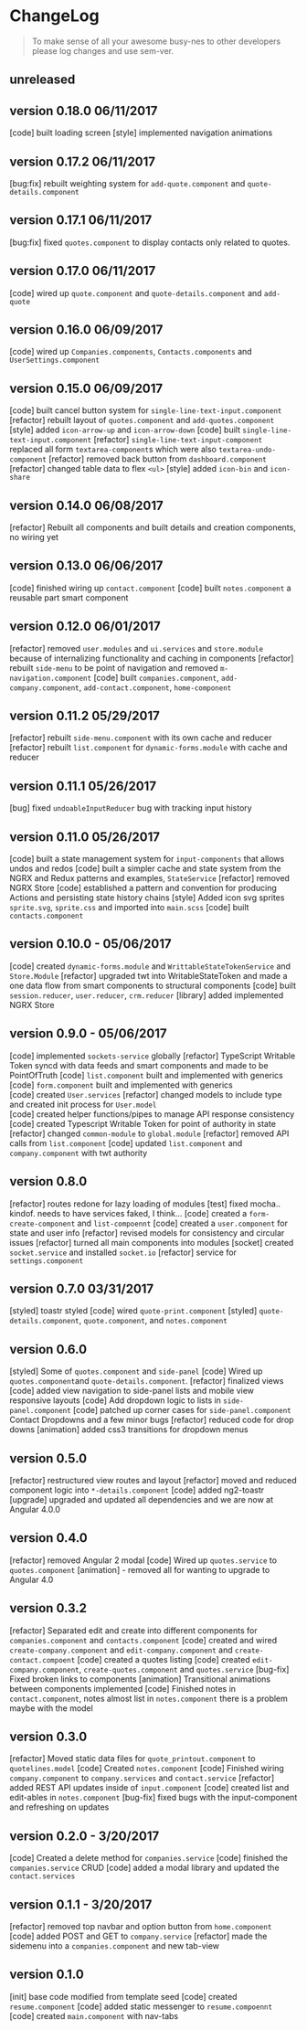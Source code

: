# ChangeLog 
>To make sense of all your awesome busy-nes to other developers please log changes and use sem-ver. 

## unreleased

## version 0.18.0 06/11/2017
[code] built loading screen
[style] implemented navigation animations 

## version 0.17.2 06/11/2017
[bug:fix] rebuilt weighting system for `add-quote.component` and `quote-details.component`

## version 0.17.1 06/11/2017
[bug:fix] fixed `quotes.component` to display contacts only related to quotes.

## version 0.17.0 06/11/2017
[code] wired up `quote.component` and `quote-details.component` and `add-quote`

## version 0.16.0 06/09/2017
[code] wired up `Companies.components`, `Contacts.components` and `UserSettings.component`

## version 0.15.0 06/09/2017
[code] built cancel button system for `single-line-text-input.component`
[refactor] rebuilt layout of `quotes.component` and `add-quotes.component`
[style] added `icon-arrow-up` and `icon-arrow-down`
[code] built `single-line-text-input.component`
[refactor] `single-line-text-input-component` replaced all form `textarea-component`s which were also `textarea-undo-component`
[refactor] removed back button from `dashboard.component`
[refactor] changed table data to flex `<ul>`
[style] added `icon-bin` and `icon-share`

## version 0.14.0 06/08/2017
[refactor] Rebuilt all components and built details and creation components, no wiring yet  

## version 0.13.0 06/06/2017
[code] finished wiring up `contact.component`
[code] built `notes.component` a reusable part smart component

## version 0.12.0 06/01/2017
[refactor] removed `user.modules` and `ui.services` and `store.module` because of internalizing functionality and caching in components
[refactor] rebuilt `side-menu` to be point of navigation and removed `m-navigation.component`
[code] built `companies.component`, `add-company.component`, `add-contact.component`, `home-component`
 
## version 0.11.2 05/29/2017
[refactor] rebuilt `side-menu.component` with its own cache and reducer
[refactor] rebuilt `list.component` for `dynamic-forms.module` with cache and reducer

## version 0.11.1 05/26/2017
[bug] fixed `undoableInputReducer` bug with tracking input history

## version 0.11.0 05/26/2017
[code] built a state management system for `input-components` that allows undos and redos
[code] built a simpler cache and state system from the NGRX and Redux patterns and examples, `StateService`
[refactor] removed NGRX Store
[code] established a pattern and convention for producing Actions and persisting state history chains
[style] Added icon svg sprites `sprite.svg`, `sprite.css` and imported into `main.scss`
[code] built `contacts.component` 

## version 0.10.0 - 05/06/2017
[code] created `dynamic-forms.module` and `WrittableStateTokenService` and `Store.Module`
[refactor] upgraded twt into WritableStateToken and made a one data flow from smart components to structural components 
[code] built `session.reducer`, `user.reducer`, `crm.reducer`
[library] added implemented NGRX Store

## version 0.9.0 - 05/06/2017
[code] implemented `sockets-service` globally
[refactor] TypeScript Writable Token syncd with data feeds and smart components and made to be PointOfTruth
[code] `list.component` built and implemented with generics 
[code] `form.component` built and implemented with generics  
[code] created `User.services`
[refactor] changed models to include type and created init process for `User.model`  
[code] created helper functions/pipes to manage API response consistency
[code] created Typescript Writable Token <TWT> for point of authority in state
[refactor] changed `common-module` to `global.module`
[refactor] removed API calls from `list.component`
[code] updated `list.component` and `company.component` with twt authority

## version 0.8.0
[refactor] routes redone for lazy loading of modules
[test] fixed mocha.. kindof. needs to have services faked, I think...
[code] created a `form-create-component` and `list-compoennt`
[code] created a `user.component` for state and user info
[refactor] revised models for consistency and circular issues
[refactor] turned all main components into modules
[socket] created `socket.service` and installed `socket.io`
[refactor] service for `settings.component`

## version 0.7.0 03/31/2017
[styled] toastr styled
[code] wired `quote-print.component`
[styled] `quote-details.component`, `quote.component`, and `notes.component`

## version 0.6.0
[styled] Some of `quotes.component` and `side-panel`
[code] Wired up `quotes.component`and `quote-details.component`.
[refactor] finalized views
[code] added view navigation to side-panel lists and mobile view responsive layouts
[code] Add dropdown logic to lists in `side-panel.component`
[code] patched up corner cases for `side-panel.component` Contact Dropdowns and a few minor bugs 
[refactor] reduced code for drop downs
[animation] added css3 transitions for dropdown menus

## version 0.5.0
[refactor] restructured view routes and layout
[refactor] moved and reduced component logic into `*-details.component`
[code] added ng2-toastr
[upgrade] upgraded and updated all dependencies and we are now at Angular 4.0.0

## version 0.4.0
[refactor] removed Angular 2 modal
[code] Wired up `quotes.service` to `quotes.component`
[animation] - removed all for wanting to upgrade to Angular 4.0

## version 0.3.2
[refactor] Separated edit and create into different components for `companies.component` and `contacts.component`
[code] created and wired `create-company.component` and `edit-company.component` and `create-contact.compoent`
[code] created a quotes listing
[code] created `edit-company.component`, `create-quotes.component` and `quotes.service`
[bug-fix] Fixed broken links to components
[animation] Transitional animations between components implemented
[code] Finished notes in `contact.component`, notes almost list in `notes.component` there is a problem maybe with the model

## version 0.3.0
[refactor] Moved static data files for `quote_printout.component` to `quotelines.model`
[code] Created `notes.component`
[code] Finished wiring `company.component` to `company.services` and `contact.service`
[refactor] added REST API updates inside of `input.component`
[code] created list and edit-ables in `notes.component`
[bug-fix] fixed bugs with the input-component and refreshing on updates

## version 0.2.0 - 3/20/2017

[code] Created a delete method for `companies.service`
[code] finished the `companies.service` CRUD
[code] added a modal library and updated the `contact.services`

## version 0.1.1 - 3/20/2017

[refactor] removed top navbar and option button from `home.component`
[code] added POST and GET to `company.service`
[refactor] made the sidemenu into a `companies.component` and new tab-view

## version 0.1.0

[init] base code modified from template seed
[code] created `resume.component`
[code] added static messenger to `resume.compoennt`
[code] created `main.component` with nav-tabs